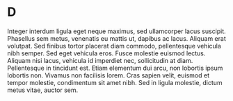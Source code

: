 # D

Integer interdum ligula eget neque maximus, sed ullamcorper lacus suscipit.
Phasellus sem metus, venenatis eu mattis ut, dapibus ac lacus. Aliquam erat
volutpat. Sed finibus tortor placerat diam commodo, pellentesque vehicula nibh
semper. Sed eget vehicula eros. Fusce molestie euismod lectus. Aliquam nisi
lacus, vehicula id imperdiet nec, sollicitudin at diam. Pellentesque in
tincidunt est. Etiam elementum dui arcu, non lobortis ipsum lobortis non.
Vivamus non facilisis lorem. Cras sapien velit, euismod et tempor molestie,
condimentum sit amet nibh. Sed in ligula molestie, dictum metus vitae, auctor
sem.
